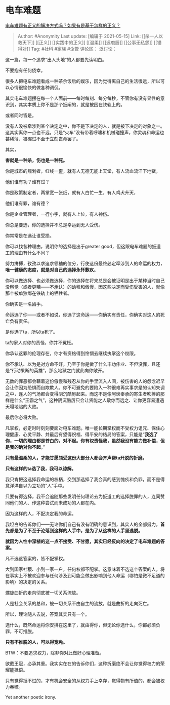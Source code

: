 # 电车难题
[电车难题有正义的解决方式吗？如果有是基于怎样的正义？](https://www.zhihu.com/question/26719055/answer/1446409453)

> Author: #Anonymity
> Last update: [编辑于 2021-05-15]
> Link: [[杀一人以救天下]] [[正义]] [[实践中的正义]] [[温柔]] [[远庖厨]] [[公事无私怨]] [[错得对]]
> Tag: #社科 #家族 #企管
> 评论区：
> 泛讨论：

这一篇，每一个追求“出人头地”的人都要先读明白。

不要抱有任何侥幸。

很多人把电车难题看成一种茶余饭后的娱乐，因为觉得离自己的生活很远，所以可以心情很愉快的做各种调侃。

其实电车难题摆在每一个人面前——每时每刻、每分每秒，不管你有没有显性的意识到，其实本质上你不是那个扳闸的，就是被困在铁轨上的。

或者同时皆是。

没有人没被牵涉到某个决定之中，你不是下决定的人，就是被下决定的对象之一。这其实离你一点也不远，只是“火车”没有带着呼啸和机械碰撞声，你灵魂和命运也甚稀薄、被碾过不至于立刻丧命罢了。

其实，

**害就是一种杀，伤也是一种死。**

你是城市的规划者，红线一歪，就有人无德无能上天堂，有人流血流汗下地狱，

他们谁有功？谁有过？

你是政策制定者，两掌宽一张纸，就有人白忙一生，有人鸡犬升天，

他们谁有罪，谁有德？

你是企业管理者，一行小字，就有人上位，有人神伤。

你总是要选，你的选择并不总是幸运到无人受伤。

你常常是在选让谁受损。

你可以找各种理由，说明你的选择是出于greater good，但这跟电车难题的扳道工的理由有什么不同？

努力拼搏，孜孜以求追求领袖的位分，行使这份最终必定牵涉到人的命运的权力，**唯一健康的态度，就是对自己的选择永怀歉疚**。

你可以做选择、也必须做选择，你的选择在将来总是会被证明是出于某种当时自己没察觉（或者更糟——不承认）的幼稚和傲慢，因这些决定而受伤受害的人，就像那个被单独绑在铁轨上的牺牲者。

你确实是一名凶手。

命运选了你——或者不如说，你选了这命运——你确实有责任，你确实对这人的死亡负有责任。

是你选了ta，所以ta死了。

ta的家人对你的责怪，你并不冤枉。

你承认这罪的伦理存在，你才有资格得到怜悯去继续执掌这个权限。

你不承认、以为是对方命不好，乃至于你是做了什么丰功伟业、不但没罪，且还是“行动果断的英雄”，那么地狱之门就此向你敞开。

无数的罪恶都会藉着这份傲慢和残忍从你的手里流入人间，被伤害的人的怨念迟早会让你因为恐惧而自欺欺人。你不可避免的要陷入一种很难再实事求是的认知失调之中，连人的气场都会变得阴沉酷厉起来。而这不是像阿谀奉承的寄生者吹捧的那样是什么“王霸之气”，这种阴沉酷厉只会让贤能之人敬你而远之、让你更容易遭遇天塌地陷的大败。

最后你必将大败。

凡掌权，必定时时刻刻要面对电车难题。唯一能长期掌权而不受权力诅咒、保住心理健康、心灵平静、并最后有望得祝福、得平安的结局的答案，只能是“**我选了你，一切的理由都是苍白的，对不起。你有权责怪我，虽然我没有能力做补偿，但是我的确对你不起**。”

**只有最温柔的人，才能甘愿领受这份大部分人都会齐声帮ta开脱的折磨。**

**只有这样的ta选了我，我可以谅解。**

我只肯把这选择我命运的权柄，交到那选择了我会真的感到愧疚和负罪，而不是得意洋洋自以为立功的“人”手中。

只要有得选择，我不会追随那些发明任何理论去为扳道工的选择脱罪的人，连同赞同他们的人、作这种尝试而未成功的人都在内。

因为这样的人，不配决定我的命运。

我坦白的告诉你们——无论你们自己有没有明确的意识到，其实人的全部努力，**首先都是为了不至于沦落到这样的人手中，是为了从这样的人手里逃脱。**

**就因为人性中深植的这一点不接受、不甘愿，其实已经反向的决定了电车难题的答案。**

凡不选这答案的，皆不配掌权。

大到国家社稷、小到一家一户，任何权都不配掌。这意味着不选这个答案的人，将在事实上不被欢迎参与任何涉及到可能会做出影响到他人命运（哪怕是微不足道的影响）的决定的关系。

螺旋曲折的走向彻底被一切关系流放。

人是社会关系的总和，被一切关系不由自主的流放，就是曲折的走向死亡。

所以，理论随人去说，答案其实只有一个。

选什么，既然命运将你安排在这里了，就由得你，但无论你选什么，你都必须负罪，不可推脱。

**只有不推脱的人，可以得宽免。**

BTW：不要追求权力，除非你对此做好心理准备。

欲戴王冠，必承其重。我实实在在的告诉你们，这种折磨绝不会让你觉得权力的荣耀能抵偿。

只有觉得抵不过的，才有机会安全的从权力手上幸存，觉得物有所值的，都会被权力吞噬。

Yet another poetic irony.

